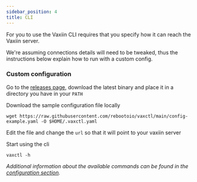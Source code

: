 ```yaml
---
sidebar_position: 4
title: CLI
---
```


For you to use the Vaxiin CLI requires that you specify how it can reach the Vaxiin server.

We're assuming connections details will need to be tweaked, thus the instructions below explain how to run with a custom config.

### Custom configuration
Go to the [releases page](https://github.com/rebootoio/vaxctl/releases), download the latest binary and place it in a directory you have in your `PATH`

Download the sample configuration file locally
```
wget https://raw.githubusercontent.com/rebootoio/vaxctl/main/config-example.yaml -O $HOME/.vaxctl.yaml
```
Edit the file and change the `url` so that it will  point to your vaxiin server

Start using the cli
```
vaxctl -h
```
_Additional information about the available commands can be found in the [configuration section](../cli-reference/overview)._
